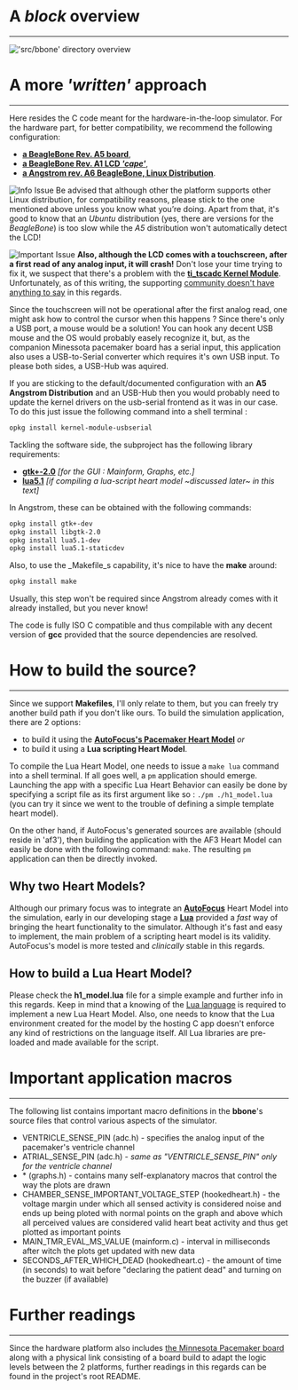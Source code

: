 ﻿# A _block_ overview
- - -
!['src/bbone' directory overview](http://i50.tinypic.com/25iut77.png)
# A more _'written'_ approach
- - -
Here resides the C code meant for the hardware-in-the-loop simulator. For the hardware part, for better compatibility, we recommend the following configuration:
* [**a BeagleBone Rev. A5 board**](http://beagleboard.org/static/beaglebone/latest/README.htm),
* [**a BeagleBone Rev. A1 LCD _'cape'_**](http://beagleboardtoys.com/wiki/index.php?title=BeagleBone_LCD7),
* [**a Angstrom rev. A6 BeagleBone, Linux Distribution**](http://www.rose-hulman.edu/~yoder/Beagle/).

![Info Issue](http://findicons.com/files/icons/998/airicons/16/error.png) Be advised that although other the platform supports other Linux distribution, for compatibility reasons, please stick to the one mentioned above unless you know what you’re doing. Apart from that, it's good to know that an _Ubuntu_ distribution (yes, there are versions for the _BeagleBone_) is too slow while the _A5_ distribution won't automatically detect the LCD!

![Important Issue](http://findicons.com/files/icons/2015/24x24_free_application/24/error.png) **Also, although the LCD comes with a touchscreen, after a first read of any analog input, it will crash!** Don't lose your time trying to fix it, we suspect that there's a problem with the [**ti_tscadc Kernel Module**](http://lxr.free-electrons.com/source/drivers/input/touchscreen/ti_tscadc.c). Unfortunately, as of this writing, the supporting [community doesn't have anything to say](https://groups.google.com/d/topic/beaglebone/vfQFSQhpkmE/discussion) in this regards.

Since the touchscreen will not be operational after the first analog read, one might ask how to control the cursor when this happens ? Since there's only a USB port, a mouse would be a solution! You can hook any decent USB mouse and the OS would probably easely recognize it, but, as the companion Minessota pacemaker board has a serial input, this application also uses a USB-to-Serial converter which requires it's own USB input. To please both sides, a USB-Hub was aquired. 

If you are sticking to the default/documented configuration with an **A5 Angstrom Distribution** and an USB-Hub then you would probably need to update the kernel drivers on the usb-serial frontend as it was in our case. To do this just issue the following command into a shell terminal :
```sh
opkg install kernel-module-usbserial
```

Tackling the software side, the subproject has the following library requirements:
* [**gtk+-2.0**](http://www.gtk.org/) _[for the GUI : Mainform, Graphs, etc.]_
* [**lua5.1**](http://www.lua.org/) _[if compiling a lua-script heart model ~discussed later~ in this text]_

In Angstrom, these can be obtained with the following commands:
```sh
opkg install gtk+-dev  
opkg install libgtk-2.0  
opkg install lua5.1-dev  
opkg install lua5.1-staticdev  
```

Also, to use the _Makefile_s capability, it's nice to have the **make** around:
```sh
opkg install make
``` 

Usually, this step won't be required since Angstrom already comes with it already installed, but you never know!

The code is fully ISO C compatible and thus compilable with any decent version of **gcc** provided that the source dependencies are resolved.


# How to build the source?
- - -
Since we support **Makefiles**, I'll only relate to them, but you can freely try another build path if you don't like ours. To build the simulation application, there are 2 options:
* to build it using the [**AutoFocus's Pacemaker Heart Model**](http://af3.fortiss.org/pacemaker.html) _or_
* to build it using a **Lua scripting Heart Model**.

To compile the Lua Heart Model, one needs to issue a ```make lua``` command into a shell terminal. If all goes well, a ```pm``` application should emerge. Launching the app with a specific Lua Heart Behavior can easily be done by specifying a script file as its first argument like so : ```./pm ./h1_model.lua``` (you can try it since we went to the trouble of defining a simple template heart model).  

On the other hand, if AutoFocus's generated sources are available (should reside in 'af3'), then building the application with the AF3 Heart Model can easily be done with the following command: ```make```. The resulting ```pm``` application can then be directly invoked.

## Why two Heart Models?
Although our primary focus was to integrate an [**AutoFocus**](http://af3.fortiss.org/index.html) Heart Model into the simulation, early in our developing stage a [**Lua**](http://www.lua.org/) provided a _fast_ way of bringing the heart functionality to the simulator. Although it's fast and easy to implement, the main problem of a scripting heart model is its validity. AutoFocus's model is more tested and _clinically_ stable in this regards.

## How to build a Lua Heart Model?
Please check the **h1_model.lua** file for a simple example and further info in this regards. Keep in mind that a knowing of the [Lua language](http://www.lua.org/manual/5.2/manual.html#3) is required to implement a new Lua Heart Model. Also, one needs to know that the Lua environment created for the model by the hosting C app doesn't enforce any kind of restrictions on the language itself. All Lua libraries are pre-loaded and made available for the script. 

# Important application macros
- - -
The following list contains important macro definitions in the **bbone**'s source files that control various aspects of the simulator. 

* VENTRICLE\_SENSE\_PIN (adc.h) - specifies the analog input of the pacemaker's ventricle channel
* ATRIAL\_SENSE\_PIN (adc.h) - _same as "VENTRICLE\_SENSE\_PIN" only for the ventricle channel_
* \* (graphs.h) - contains many self-explanatory macros that control the way the plots are drawn
* CHAMBER\_SENSE\_IMPORTANT\_VOLTAGE\_STEP (hookedheart.h) - the voltage margin under which all sensed activity is considered noise and ends up being ploted with normal points on the graph and above which all perceived values are considered valid heart beat activity and thus get plotted as important points
* MAIN\_TMR\_EVAL\_MS\_VALUE (mainform.c) - interval in milliseconds after witch the plots get updated with new data
* SECONDS\_AFTER\_WHICH\_DEAD (hookedheart.c) - the amount of time (in seconds) to wait before "declaring the patient dead" and turning on the buzzer (if available)

# Further readings
- - -
Since the hardware platform also includes [the Minnesota Pacemaker board](http://wiki.cas.mcmaster.ca/index.php/Pacemaker_Hardware_Reference_Platform_Details) along with a physical link consisting of a board build to adapt the logic levels between the 2 platforms, further readings in this regards can be found in the project's root README.
